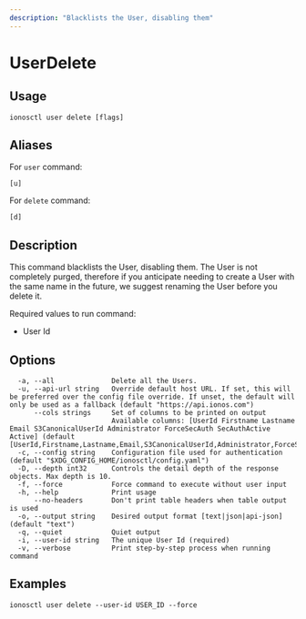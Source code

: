 ```yaml
---
description: "Blacklists the User, disabling them"
---
```


# UserDelete

## Usage

```text
ionosctl user delete [flags]
```

## Aliases

For `user` command:

```text
[u]
```

For `delete` command:

```text
[d]
```

## Description

This command blacklists the User, disabling them. The User is not completely purged, therefore if you anticipate needing to create a User with the same name in the future, we suggest renaming the User before you delete it.

Required values to run command:

* User Id

## Options

```text
  -a, --all              Delete all the Users.
  -u, --api-url string   Override default host URL. If set, this will be preferred over the config file override. If unset, the default will only be used as a fallback (default "https://api.ionos.com")
      --cols strings     Set of columns to be printed on output 
                         Available columns: [UserId Firstname Lastname Email S3CanonicalUserId Administrator ForceSecAuth SecAuthActive Active] (default [UserId,Firstname,Lastname,Email,S3CanonicalUserId,Administrator,ForceSecAuth,SecAuthActive,Active])
  -c, --config string    Configuration file used for authentication (default "$XDG_CONFIG_HOME/ionosctl/config.yaml")
  -D, --depth int32      Controls the detail depth of the response objects. Max depth is 10.
  -f, --force            Force command to execute without user input
  -h, --help             Print usage
      --no-headers       Don't print table headers when table output is used
  -o, --output string    Desired output format [text|json|api-json] (default "text")
  -q, --quiet            Quiet output
  -i, --user-id string   The unique User Id (required)
  -v, --verbose          Print step-by-step process when running command
```

## Examples

```text
ionosctl user delete --user-id USER_ID --force
```

